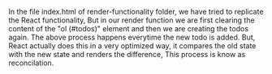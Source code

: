 In the file index.html of render-functionality folder, we have tried to replicate the React functionality, 
But in our render function we are first clearing the content of the "ol (#todos)" element and then we are creating the todos again.
The above process happens everytime the new todo is added.
But, React actually does this in a very optimized way, it compares the old state with the new state and renders the difference,
This process is know as reconcilation.
